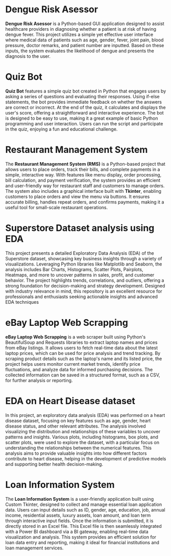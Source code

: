 # Dengue Risk Asessor
**Dengue Risk Asessor** is a Python-based GUI application designed to assist healthcare providers in diagnosing whether a patient is at risk of having dengue fever. This project utilizes a simple yet effective user interface where medical data of patients such as age, gender, fever, joint pain, blood pressure, doctor remarks, and patient number are inputted. Based on these inputs, the system evaluates the likelihood of dengue and presents the diagnosis to the user.
# Quiz Bot
**Quiz Bot** features a simple quiz bot created in Python that engages users by asking a series of questions and evaluating their responses. Using if-else statements, the bot provides immediate feedback on whether the answers are correct or incorrect. At the end of the quiz, it calculates and displays the user's score, offering a straightforward and interactive experience. The bot is designed to be easy to use, making it a great example of basic Python programming and user interaction. Users can run the script and participate in the quiz, enjoying a fun and educational challenge.
# Restaurant Management System
The **Restaurant Management System (RMS)** is a Python-based project that allows users to place orders, track their bills, and complete payments in a simple, interactive way. With features like menu display, order processing, bill calculation, and payment verification, the system provides an efficient and user-friendly way for restaurant staff and customers to manage orders. The system also includes a graphical interface built with **Tkinter**, enabling customers to place orders and view the menu via buttons. It ensures accurate billing, handles repeat orders, and confirms payments, making it a useful tool for small-scale restaurant operations.
# Superstore Dataset analysis using EDA
This project presents a detailed Exploratory Data Analysis (EDA) of the Superstore dataset, showcasing key business insights through a variety of visualizations. Leveraging Python libraries like Matplotlib and Seaborn, the analysis includes Bar Charts, Histograms, Scatter Plots, Pairplots, Heatmaps, and more to uncover patterns in sales, profit, and customer behavior. The project highlights trends, correlations, and outliers, offering a strong foundation for decision-making and strategy development. Designed with industry relevance in mind, this repository is an excellent resource for professionals and enthusiasts seeking actionable insights and advanced EDA techniques
# eBay Laptop Web Scrapping
**eBay Laptop Web Scrapping** is a web scraper built using Python's BeautifulSoup and Requests libraries to extract laptop names and prices from eBay listings. It allows users to fetch real-time data about the latest laptop prices, which can be used for price analysis and trend tracking. By scraping product details such as the laptop's name and its listed price, the project helps users monitor current market trends, identify price fluctuations, and analyze data for informed purchasing decisions. The collected information can be saved in a structured format, such as a CSV, for further analysis or reporting.
# EDA on Heart Disease dataset
In this project, an exploratory data analysis (EDA) was performed on a heart disease dataset, focusing on key features such as age, gender, heart disease status, and other relevant attributes. The analysis involved visualizing the distribution and relationships of these variables to uncover patterns and insights. Various plots, including histograms, box plots, and scatter plots, were used to explore the dataset, with a particular focus on understanding the relationships between the numerical features. This analysis aims to provide valuable insights into how different factors contribute to heart disease, helping in the development of predictive models and supporting better health decision-making.
# Loan Information System
The **Loan Information System** is a user-friendly application built using Custom Tkinter, designed to collect and manage essential loan application data. Users can input details such as ID, gender, age, education, job, annual income, residential assets, luxury assets, loan amount, and loan term through interactive input fields. Once the information is submitted, it is directly stored in an Excel file. This Excel file is then seamlessly integrated with a Power BI dashboard via a BI gateway, enabling real-time data visualization and analysis. This system provides an efficient solution for loan data entry and reporting, making it ideal for financial institutions and loan management services.
